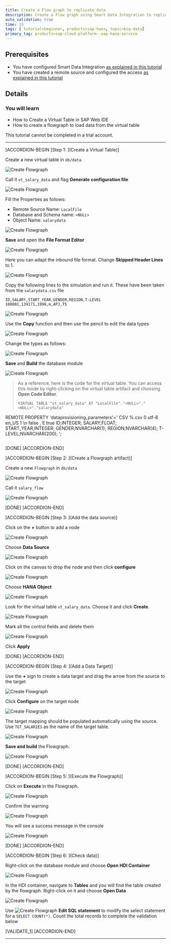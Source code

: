 ```yaml
---
title: Create a Flow graph to replicate data
description: Create a Flow graph using Smart Data Integration to replicate data into the SAP HANA Service
auto_validation: true
time: 15
tags: [ tutorial>beginner, products>sap-hana, topic>big-data]
primary_tag: products>sap-cloud-platform--sap-hana-service
---
```


## Prerequisites
 - You have configured Smart Data Integration [as explained in this tutorial](https://developers.sap.com/tutorials/haas-dm-connect-sdi.html)
 - You have created a remote source and configured the access [as explained in this tutorial](https://developers.sap.com/tutorials/haas-dm-access-cross-container-schema.html)

## Details
### You will learn
  - How to Create a Virtual Table in SAP Web IDE
  - How to create a flowgraph to load data from the virtual table

This tutorial cannot be completed in a trial account.

---

[ACCORDION-BEGIN [Step 1: ](Create a Virtual Table)]

Create a new virtual table in `db/data`.

![Create Flowgraph](7.png)

Call it `vt_salary_data` and flag **Generate configuration file**

![Create Flowgraph](9.png)

Fill the Properties as follows:

  - Remote Source Name: `LocalFile`
  - Database and Schema name: `<NULL>`
  - Object Name: `salarydata`

![Create Flowgraph](10.png)

**Save** and open the **File Format Editor**

![Create Flowgraph](11.png)

Here you can adapt the inbound file format. Change  **Skipped Header Lines** to 1.

![Create Flowgraph](12.png)

Copy the following lines to the simulation and run it. These have been taken from the `salarydata.csv` file

```text
ID,SALARY,START_YEAR,GENDER,REGION,T-LEVEL
100001,139171,1998,m,APJ,T5
```

![Create Flowgraph](13.png)

Use the **Copy** function and then use the pencil to edit the data types

![Create Flowgraph](14.png)

Change the types as follows:

![Create Flowgraph](15.png)

**Save** and **Build** the database module

![Create Flowgraph](16.png)


> As a reference, here is the code for the virtual table. You can access this mode by right-clicking on the virtual table artifact and choosing **Open Code Editor**.
>
> ```text
> VIRTUAL TABLE "vt_salary_data" AT "LocalFile"."<NULL>"."<NULL>"."salarydata"
REMOTE PROPERTY 'dataprovisioning_parameters'='<?xml version="1.0"  encoding="UTF-8" standalone="yes"?>
<Parameters>
<Parameter name="FORMAT">CSV</Parameter>
<Parameter name="FORCE_FILENAME_PATTERN">%.csv</Parameter>
<Parameter name="PARTITIONS">0</Parameter>
<Parameter name="CODEPAGE">utf-8</Parameter>
<Parameter name="LOCALE">en_US</Parameter>
<Parameter name="SKIP_HEADER_LINES">1</Parameter>
<Parameter name="ROW_DELIMITER">\n</Parameter>
<Parameter name="QUOTED_TEXT_CONTAIN_ROW_DELIMITER">false</Parameter>
<Parameter name="COLUMN_DELIMITER">,</Parameter>
<Parameter name="EXPONENTIAL">E</Parameter>
<Parameter name="LENIENT">true</Parameter>
<Parameter name="COLUMN">ID;INTEGER;</Parameter>
<Parameter name="COLUMN">SALARY;FLOAT;</Parameter>
<Parameter name="COLUMN">START_YEAR;INTEGER;</Parameter>
<Parameter name="COLUMN">GENDER;NVARCHAR(1);</Parameter>
<Parameter name="COLUMN">REGION;NVARCHAR(4);</Parameter>
<Parameter name="COLUMN">T-LEVEL;NVARCHAR(200);</Parameter>
</Parameters>';
>```

[DONE]
[ACCORDION-END]



[ACCORDION-BEGIN [Step 2: ](Create a Flowgraph artifact)]

Create a new `Flowgraph` in `db/data`

![Create Flowgraph](1.png)

Call it `salary_flow`

![Create Flowgraph](2.png)

[DONE]
[ACCORDION-END]

[ACCORDION-BEGIN [Step 3: ](Add the data source)]

Click on the **+** button to add a node

![Create Flowgraph](3.png)

Choose **Data Source**  

![Create Flowgraph](4.png)

Click on the canvas to drop the node and then click **configure**

![Create Flowgraph](5.png)

Choose **HANA Object**

![Create Flowgraph](6.png)

Look for the virtual table `vt_salary_data`. Choose it and click **Create**.

![Create Flowgraph](8.png)

Mark all the control fields and delete them

![Create Flowgraph](17.png)

Click **Apply**

[DONE]
[ACCORDION-END]


[ACCORDION-BEGIN [Step 4: ](Add a Data Target)]

Use the **+** sign to create a data target and drag the arrow from  the source to the target

![Create Flowgraph](20.png)

Click **Configure** on the target node

![Create Flowgraph](19.png)

The target mapping should be populated automatically using the source. Use `TGT_SALARIES` as the name of the target table.

![Create Flowgraph](21.png)

**Save and build** the Flowgraph.

![Create Flowgraph](22.png)

[DONE]
[ACCORDION-END]

[ACCORDION-BEGIN [Step 5: ](Execute the Flowgraph)]

Click on **Execute** in the Flowgraph.

![Create Flowgraph](23.png)

Confirm the warning

![Create Flowgraph](24.png)

You will see a success message in the console

![Create Flowgraph](25.png)

[DONE]
[ACCORDION-END]

[ACCORDION-BEGIN [Step 6: ](Check data)]

Right-click on the database module and choose **Open HDI Container**

![Create Flowgraph](26.png)

In the HDI container, navigate to **Tables** and you will find the table created by the flowgraph. Right-click on it and choose **Open Data**

![Create Flowgraph](27.png)

Use ![Create Flowgraph](edit.png) **Edit SQL statement** to modify the select statement for a `SELECT COUNT(*)`. Count the total records to complete the validation below

[VALIDATE_1]
[ACCORDION-END]


---
